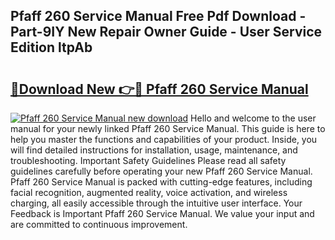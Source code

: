 ## Pfaff 260 Service Manual Free Pdf Download - Part-9IY New Repair Owner Guide - User Service Edition ltpAb

# <h2><a href="http://cf1300.oget.top/?id=Pfaff+260+Service+Manual">🔗Download New 👉🔴 Pfaff 260 Service Manual</a></h2>

[![Pfaff 260 Service Manual new download](https://i.imgur.com/5g1atiW.png)](http://cf1300.oget.top/?id=Pfaff+260+Service+Manual)
Hello and welcome to the user manual for your newly linked Pfaff 260 Service Manual. This guide is here to help you master the functions and capabilities of your product. Inside, you will find detailed instructions for installation, usage, maintenance, and troubleshooting. Important Safety Guidelines Please read all safety guidelines carefully before operating your new Pfaff 260 Service Manual. Pfaff 260 Service Manual is packed with cutting-edge features, including facial recognition, augmented reality, voice activation, and wireless charging, all easily accessible through the intuitive user interface. Your Feedback is Important Pfaff 260 Service Manual. We value your input and are committed to continuous improvement.
